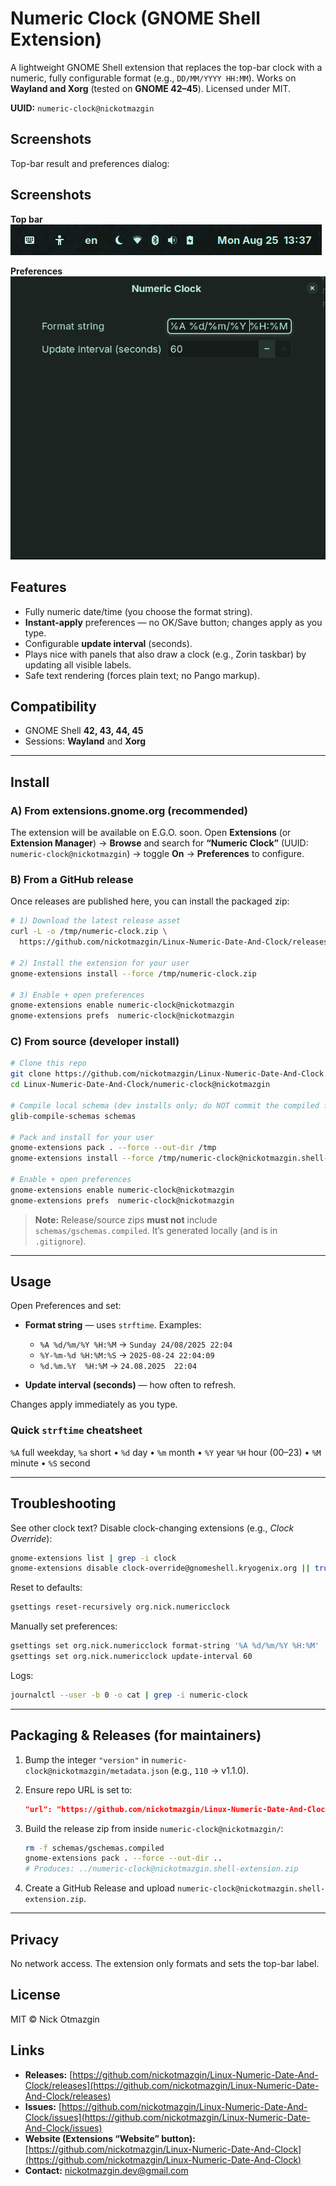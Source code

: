# Numeric Clock (GNOME Shell Extension)

A lightweight GNOME Shell extension that replaces the top-bar clock with a numeric, fully configurable format (e.g., `DD/MM/YYYY HH:MM`). Works on **Wayland and Xorg** (tested on **GNOME 42–45**). Licensed under MIT.

**UUID:** `numeric-clock@nickotmazgin`

## Screenshots

Top-bar result and preferences dialog:

## Screenshots

**Top bar**
![Top bar](../screenshots/topbar.png)

**Preferences**
![Preferences](../screenshots/prefs.png)

## Features

* Fully numeric date/time (you choose the format string).
* **Instant-apply** preferences — no OK/Save button; changes apply as you type.
* Configurable **update interval** (seconds).
* Plays nice with panels that also draw a clock (e.g., Zorin taskbar) by updating all visible labels.
* Safe text rendering (forces plain text; no Pango markup).

## Compatibility

* GNOME Shell **42, 43, 44, 45**
* Sessions: **Wayland** and **Xorg**

---

## Install

### A) From **extensions.gnome.org** (recommended)

The extension will be available on E.G.O. soon.
Open **Extensions** (or **Extension Manager**) → **Browse** and search for **“Numeric Clock”** (UUID: `numeric-clock@nickotmazgin`) → toggle **On** → **Preferences** to configure.

### B) From a **GitHub release**

Once releases are published here, you can install the packaged zip:

```bash
# 1) Download the latest release asset
curl -L -o /tmp/numeric-clock.zip \
  https://github.com/nickotmazgin/Linux-Numeric-Date-And-Clock/releases/latest/download/numeric-clock@nickotmazgin.shell-extension.zip

# 2) Install the extension for your user
gnome-extensions install --force /tmp/numeric-clock.zip

# 3) Enable + open preferences
gnome-extensions enable numeric-clock@nickotmazgin
gnome-extensions prefs  numeric-clock@nickotmazgin
```

### C) From source (developer install)

```bash
# Clone this repo
git clone https://github.com/nickotmazgin/Linux-Numeric-Date-And-Clock.git
cd Linux-Numeric-Date-And-Clock/numeric-clock@nickotmazgin

# Compile local schema (dev installs only; do NOT commit the compiled file)
glib-compile-schemas schemas

# Pack and install for your user
gnome-extensions pack . --force --out-dir /tmp
gnome-extensions install --force /tmp/numeric-clock@nickotmazgin.shell-extension.zip

# Enable + open preferences
gnome-extensions enable numeric-clock@nickotmazgin
gnome-extensions prefs  numeric-clock@nickotmazgin
```

> **Note:** Release/source zips **must not** include `schemas/gschemas.compiled`. It’s generated locally (and is in `.gitignore`).

---

## Usage

Open Preferences and set:

* **Format string** — uses `strftime`. Examples:

  * `%A %d/%m/%Y %H:%M` → `Sunday 24/08/2025 22:04`
  * `%Y-%m-%d %H:%M:%S` → `2025-08-24 22:04:09`
  * `%d.%m.%Y  %H:%M` → `24.08.2025  22:04`
* **Update interval (seconds)** — how often to refresh.

Changes apply immediately as you type.

### Quick `strftime` cheatsheet

`%A` full weekday, `%a` short • `%d` day • `%m` month • `%Y` year
`%H` hour (00–23) • `%M` minute • `%S` second

---

## Troubleshooting

See other clock text? Disable clock-changing extensions (e.g., *Clock Override*):

```bash
gnome-extensions list | grep -i clock
gnome-extensions disable clock-override@gnomeshell.kryogenix.org || true
```

Reset to defaults:

```bash
gsettings reset-recursively org.nick.numericclock
```

Manually set preferences:

```bash
gsettings set org.nick.numericclock format-string '%A %d/%m/%Y %H:%M'
gsettings set org.nick.numericclock update-interval 60
```

Logs:

```bash
journalctl --user -b 0 -o cat | grep -i numeric-clock
```

---

## Packaging & Releases (for maintainers)

1. Bump the integer `"version"` in `numeric-clock@nickotmazgin/metadata.json` (e.g., `110` → v1.1.0).
2. Ensure repo URL is set to:

   ```json
   "url": "https://github.com/nickotmazgin/Linux-Numeric-Date-And-Clock"
   ```
3. Build the release zip from inside `numeric-clock@nickotmazgin/`:

   ```bash
   rm -f schemas/gschemas.compiled
   gnome-extensions pack . --force --out-dir ..
   # Produces: ../numeric-clock@nickotmazgin.shell-extension.zip
   ```
4. Create a GitHub Release and upload `numeric-clock@nickotmazgin.shell-extension.zip`.

---

## Privacy

No network access. The extension only formats and sets the top-bar label.

## License

MIT © Nick Otmazgin

## Links

* **Releases:** [https://github.com/nickotmazgin/Linux-Numeric-Date-And-Clock/releases](https://github.com/nickotmazgin/Linux-Numeric-Date-And-Clock/releases)
* **Issues:** [https://github.com/nickotmazgin/Linux-Numeric-Date-And-Clock/issues](https://github.com/nickotmazgin/Linux-Numeric-Date-And-Clock/issues)
* **Website (Extensions “Website” button):** [https://github.com/nickotmazgin/Linux-Numeric-Date-And-Clock](https://github.com/nickotmazgin/Linux-Numeric-Date-And-Clock)
* **Contact:** [nickotmazgin.dev@gmail.com](mailto:nickotmazgin.dev@gmail.com)
